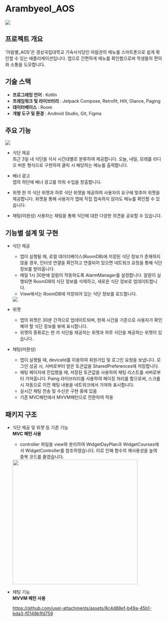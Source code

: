 # Arambyeol_AOS
<img src="https://github.com/user-attachments/assets/3def15cf-5ac0-4ac4-8dea-491aa9deea07"/>

## 프로젝트 개요
'아람별_AOS'은 경상국립대학교 기숙사식당인 아람관의 메뉴를 스마트폰으로 쉽게 확인할 수 있는 애플리케이션입니다.
앱으로 간편하게 메뉴를 확인함으로써 학생들의 편의와 소통을 도모합니다.

## 기술 스택
- **프로그래밍 언어** : Kotlin
- **프레임워크 및 라이브러리** : Jetpack Compose, Retrofit, Hilt, Glance, Paging
- **데이터베이스** : Room
- **개발 도구 및 환경** : Android Studio, Git, Figma

## 주요 기능
<img src="https://github.com/user-attachments/assets/928f618d-91b7-403d-89b5-d64a95d5307c"/>

- 식단 제공  
  최근 3일 내 식단을 식사 시간대별로 분류하여 제공합니다. 오늘, 내일, 모레를 라디오 버튼 형식으로 구현하여 클릭 시 해당하는 메뉴를 출력합니다.
  
- 배너 광고  
  앱의 하단에 배너 광고를 띄워 수입을 창출합니다.
  
- 위젯
  한 끼 식단 위젯과 하루 식단 위젯을 제공하여 사용자의 요구에 맞추어 위젯을 제공합니다.
  위젯을 통해 사용자가 앱에 직접 접속하지 않아도 메뉴를 확인할 수 있습니다.

- 채팅(미완성)
  사용자는 채팅을 통해 식단에 대한 다양한 의견을 공유할 수 있습니다.

## 기능별 설계 및 구현
- 식단 제공
  - 앱이 실행될 때, 로컬 데이터베이스(RoomDB)에 저장된 식단 정보가 존재하지 않을 경우, 인터넷 연결을 확인하고 연결되어 있으면 네트워크 요청을 통해 식단정보를 받아옵니다.
  - 매일 1시 30분에 알람이 작동하도록 AlarmManager를 설정합니다. 알람이 실행되면 RoomDB의 식단 정보를 삭제하고, 새로운 식단 정보로 업데이트합니다.
  - View에서는 RoomDB에 저장되어 있는 식단 정보를 로드합니다.
  <img src="https://github.com/user-attachments/assets/5c7aac32-ac90-459b-89c9-8d99736c05c4"/>
  
- 위젯
  - 앱의 위젯은 30분 간격으로 업데이트되며, 현재 시간을 기준으로 사용자가 확인해야 할 식단 정보를 뷰에 표시합니다.
  - 위젯의 종류로는 한 끼 식단을 제공하는 위젯과 하루 식단을 제공하는 위젯이 있습니다.

- 채팅(미완성)
  - 앱이 실행될 때, deviceId를 이용하여 회원가입 및 로그인 요청을 보냅니다.
    로그인 성공 시, 서버로부터 받은 토큰값을 SharedPreferences에 저장합니다.
  - 채팅 페이지에 진입했을 때, 저장된 토큰값을 사용하여 채팅 리스트를 서버로부터 가져옵니다.
    Paing 라이브러리를 사용하여 페이징 처리를 함으로써, 스크롤 시 자동으로 이전 채팅 내용을 네트워크에서 가져와 표시합니다.
  - 실시간 채팅 전송 및 수신은 구현 중에 있음
  - 기존 MVC패턴에서 MVVM패턴으로 전환하여 적용

## 패키지 구조
- 식단 제공 및 위젯 등 기존 기능  
  **MVC 패턴 사용**  
  - controller 파일을 view와 분리하여 WidgetDayPlan과 WidgetCourses에서 WidgetController를 참조하였습니다. 이로 인해 함수의 재사용성을 높여 중복 코드를 줄였습니다.
  <img src="https://github.com/user-attachments/assets/3ce1430c-4dd8-42e4-866b-fe70a6e950bc" width="400rem"/>

- 채팅 기능  
  **MVVM 패턴 사용**
  
  https://github.com/user-attachments/assets/8c4d88ef-b49a-45b1-bda3-f0148b1fd759



